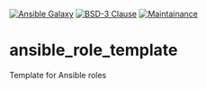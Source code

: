 [![Ansible Galaxy](https://ansible.l3d.space/svg/$namespace.$role.svg)](https://galaxy.ansible.com/ui/standalone/roles/$namespace/$role/)
[![BSD-3 Clause](https://ansible.l3d.space/svg/$namespace.$role_license.svg)](LICENSE)
[![Maintainance](https://ansible.l3d.space/svg/$namespace.$role_maintainance.svg)](https://ansible.l3d.space/#$namespace.$role)

 ansible_role_template
=======================
Template for Ansible roles
